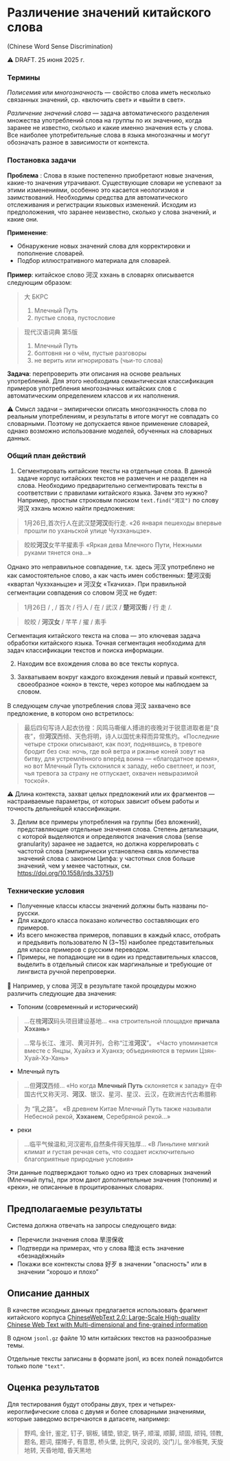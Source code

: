 # Различение значений китайского слова
(Chinese Word Sense Discrimination)

⚠ DRAFT. 25 июня 2025 г.
### Термины

*Полисемия* или *многозначность* — свойство слова иметь несколько связанных значений, ср. «включить свет» и «выйти в свет».

*Различение значений слова* — задача автоматического разделения множества употреблений слова на группы по их значению, когда заранее не известно, сколько и какие именно значения есть у слова. Все наиболее употребительные слова в языка многозначны и могут обозначать разное в зависимости от контекста.
### Постановка задачи
**Проблема** : Слова в языке постепенно приобретают новые значения, какие-то значения утрачивают. Существующие словари не успевают за этими изменениями, особенно это касается неологизмов и заимствований. Необходимы средства для автоматического отслеживания и регистрации языковых изменений. Исходим из предположения, что заранее неизвестно, сколько у слова значений, и какие они. 

**Применение**:
- Обнаружение новых значений слова для корректировки и пополнение словарей.
- Подбор иллюстративного материала для словарей.

**Пример**: китайское слово 河汉 хэхань в словарях описывается следующим образом:

> 大 БКРС
> 1) Млечный Путь
> 2) пустые слова, пустословие

> 现代汉语词典 第5版
> 1) Млечный Путь
> 2) болтовня ни о чём, пустые разговоры
> 3) не верить или игнорировать (чьи-то слова)
 
**Задача**: перепроверить эти описания на основе реальных употреблений. Для этого необходима  семантическая классификация примеров употребления многозначных китайских слов с автоматическим определением классов и их наполнения. 

⚠ Смысл задачи – эмпирически описать многозначность слова по реальным употреблениям, и результаты в итоге могут не совпадать со словарными. Поэтому не допускается явное применение словарей, однако возможно использование моделей, обученных на словарных данных.

### Общий план действий
1) Сегментировать китайские тексты на отдельные слова.
В данной задаче корпус китайских текстов не размечен и не разделен на слова. Необходимо предварительно сегментировать тексты в соответствии с правилами китайского языка. 
Зачем это нужно? Например, простым строковым поиском `text.find("河汉")` по слову 河汉 хэхань можно найти предложения:

> 1月26日,首次行人在武汉楚**河汉**街行走. «26 января пешеходы впервые прошли по уханьской улице Чухэханьцзе».

> 皎皎**河汉**女芊芊擢素手 «Яркая дева Млечного Пути, Нежными руками тянется она…»

Однако это неправильное совпадение, т.к. здесь 河汉 употреблено не как самостоятельное слово, а как часть имен собственных: 楚河汉街 «квартал Чухэханьцзе» и 河汉女 «Ткачиха». При правильной сегментации совпадения со словом 河汉 не будет: 

> 1月26日 / , / 首次 / 行人 / 在 / 武汉 / **楚河汉街** / 行 走 /. 

> 皎皎 / **河汉女** / 芊芊 / 擢 / 素手

Сегментация китайского текста на слова — это ключевая задача обработки китайского языка. Точная сегментация необходима для задач классификации текстов и поиска информации.

2) Находим все вхождения слова во все тексты корпуса.

3) Захватываем вокруг каждого вхождения левый и правый контекст, своеобразное «окно» в тексте, через которое мы наблюдаем за словом.

В следующем случае употребления слова 河汉 захвачено все предложение, в котором оно встретилось:

> 最后四句写诗人起衣彷徨：风鸣马嘶催人搏进的夜晚对于锐意进取者是“良夜”，但**河汉**西倾、天色将明，诗人以国忧未释而异常焦灼。«Последние четыре строки описывают, как поэт, поднявшись, в тревоге бродит без сна: ночь, где вой ветра и ржанье коней зовут на битву, для устремлённого вперёд воина — «благодатное время», но вот Млечный Путь склонился к западу, небо светлеет, и поэт, чья тревога за страну не отпускает, охвачен невыразимой тоской».

⚠ Длина контекста, захват целых предложений или их фрагментов — настраиваемые параметры, от которых зависит объем работы и точность дельнейшей классификации.

3) Делим все примеры употребления на группы (без вложений), представляющие отдельные значения слова. Степень детализации, с которой выделяются и определяются значения слова (sense granularity) заранее не задается, но должна коррелировать с частотой слова (эмпирически установлена связь количества значений слова с законом Ципфа: у частотных слов больше значений, чем у менее частотных, см. https://doi.org/10.1558/jrds.33751)

### Технические условия
- Полученные классы классы значений должны быть названы по-русски. 
- Для каждого класса показано количество составляющих его примеров.
- Из всего множества примеров, попавших в каждый класс, отобрать и предъявить пользователю N (3~15) наиболее представительных для класса примеров с русским переводом.
- Примеры, не попадающие ни в один из представительных классов, выделить в отдельный список как маргинальные и требующие от лингвиста ручной перепроверки.

📝 Например, у слова 河汉 в результате такой процедуры можно различить следующие два значения:

- Топоним (современный и исторический)
> …在槐**河汉**码头项目建设基地… «на строительной площадке **причала Хэхань**»

> …常与长江、淮河、黄河并列，合称“江淮**河汉**”。 «Часто упоминается вместе с Янцзы, Хуайхэ и Хуанхэ; объединяются в термин Цзян-Хуай-Хэ-Хань»

- Млечный путь
> …但**河汉**西倾… «Но когда **Млечный Путь** склоняется к западу»
> 在中国古代又称天河、**河汉**、银汉、星河、星汉、云汉，在欧洲古代古希腊称

> 为 “乳之路”。 «В древнем Китае Млечный Путь также называли Небесной рекой, **Хэханем**, Серебряной рекой...»

- реки
> …临平气候温和,河汉密布,自然条件得天独厚… «В Линьпине мягкий климат и густая речная сеть, что создает исключительно благоприятные природные условия»

Эти данные подтверждают только одно из трех словарных значений (Млечный путь), при этом дают дополнительные значения (топоним) и «реки», не описанные в процитированных словарях.
## Предполагаемые результаты

Система должна отвечать на запросы следующего вида:
- Перечисли значения слова 旱涝保收
- Подтверди на примерах, что у слова 暗淡 есть значение «безнадёжный»
- Покажи все контексты слова 好歹 в значении "опасность" или в значении “хорошо и плохо”
## Описание данных
В качестве исходных данных предлагается использовать фрагмент китайского корпуса [ChineseWebText 2.0: Large-Scale High-quality Chinese Web Text with Multi-dimensional and fine-grained information](https://huggingface.co/datasets/CASIA-LM/ChineseWebText2.0)

В одном `jsonl.gz` файле 10 млн китайских текстов на разнообразные темы.

Отдельные тексты записаны в формате jsonl, из всех полей понадобится только поле `"text"`.

## Оценка результатов

Для тестирования будут отобраны двух, трех и четырех-иероглифические слова с двумя и более словарными значениями, которые заведомо встречаются в датасете, например:

> 野鸡, 金针, 鉴定, 钉子, 钢板, 铺垫, 锁定, 锅子,
 顺溜, 顺脚, 顽固, 顽钝, 领教, 题名, 题词,
摆摊子, 有意思, 桥头堡, 比例尺, 没说的, 没门儿, 
坐冷板凳, 天旋地转, 天昏地暗, 昏天黑地


